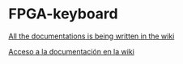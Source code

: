# FPGA-keyboard

[All the documentations is being written in the wiki](https://github.com/Obijuan/FPGA-keyboard/wiki)

[Acceso a la documentación en la wiki](https://github.com/Obijuan/FPGA-keyboard/wiki)

